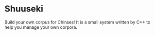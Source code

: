 # Shuuseki
Build your own corpus for Chinses! It is a small system written by C++ to help you manage your own corpora.
